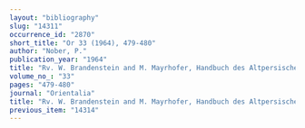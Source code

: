 ```yaml
---
layout: "bibliography"
slug: "14311"
occurrence_id: "2870"
short_title: "Or 33 (1964), 479-480"
author: "Nober, P."
publication_year: "1964"
title: "Rv. W. Brandenstein and M. Mayrhofer, Handbuch des Altpersischen"
volume_no_: "33"
pages: "479-480"
journal: "Orientalia"
title: "Rv. W. Brandenstein and M. Mayrhofer, Handbuch des Altpersischen"
previous_item: "14314"
---
```

